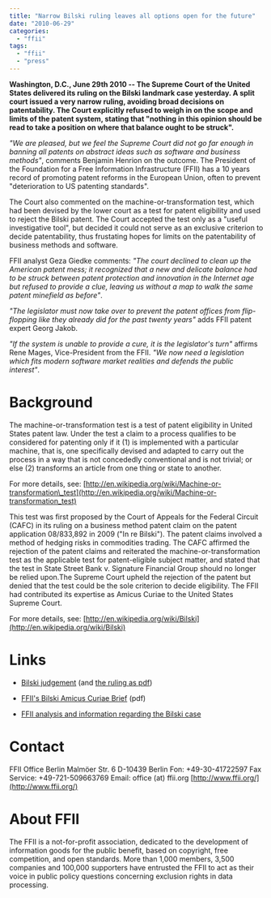 ```yaml
---
title: "Narrow Bilski ruling leaves all options open for the future"
date: "2010-06-29"
categories: 
  - "ffii"
tags: 
  - "ffii"
  - "press"
---
```


**Washington, D.C., June 29th 2010 -- The Supreme Court of the United States delivered its ruling on the Bilski landmark case yesterday. A split court issued a very narrow ruling, avoiding broad decisions on patentability. The Court explicitly refused to weigh in on the scope and limits of the patent system, stating that "nothing in this opinion should be read to take a position on where that balance ought to be struck".**

_"We are pleased, but we feel the Supreme Court did not go far enough in banning all patents on abstract ideas such as software and business methods"_, comments Benjamin Henrion on the outcome. The President of the Foundation for a Free Information Infrastructure (FFII) has a 10 years record of promoting patent reforms in the European Union, often to prevent "deterioration to US patenting standards".

The Court also commented on the machine-or-transformation test, which had been devised by the lower court as a test for patent eligibility and used to reject the Bilski patent. The Court accepted the test only as a "useful investigative tool", but decided it could not serve as an exclusive criterion to decide patentability, thus frustating hopes for limits on the patentability of business methods and software.

FFII analyst Geza Giedke comments: _"The court declined to clean up the American patent mess; it recognized that a new and delicate balance had to be struck between patent protection and innovation in the Internet age but refused to provide a clue, leaving us without a map to walk the same patent minefield as before"_.

_"The legislator must now take over to prevent the patent offices from flip-flopping like they already did for the past twenty years"_ adds FFII patent expert Georg Jakob.

_"If the system is unable to provide a cure, it is the legislator's turn"_ affirms Rene Mages, Vice-President from the FFII. _"We now need a legislation which fits modern software market realities and defends the public interest"_.

# Background

The machine-or-transformation test is a test of patent eligibility in United States patent law. Under the test a claim to a process qualifies to be considered for patenting only if it (1) is implemented with a particular machine, that is, one specifically devised and adapted to carry out the process in a way that is not concededly conventional and is not trivial; or else (2) transforms an article from one thing or state to another.

For more details, see: [http://en.wikipedia.org/wiki/Machine-or-transformation\_test](http://en.wikipedia.org/wiki/Machine-or-transformation_test)

This test was first proposed by the Court of Appeals for the Federal Circuit (CAFC) in its ruling on a business method patent claim on the patent application 08/833,892 in 2009 ("In re Bilski"). The patent claims involved a method of hedging risks in commodities trading. The CAFC affirmed the rejection of the patent claims and reiterated the machine-or-transformation test as the applicable test for patent-eligible subject matter, and stated that the test in State Street Bank v. Signature Financial Group should no longer be relied upon.The Supreme Court upheld the rejection of the patent but denied that the test could be the sole criterion to decide eligibility. The FFII had contributed its expertise as Amicus Curiae to the United States Supreme Court.

For more details, see: [http://en.wikipedia.org/wiki/Bilski](http://en.wikipedia.org/wiki/Bilski)

# Links

- [Bilski judgement](http://www.scotuswiki.com/index.php?title=Bilski_v._Kappos) (and [the ruling as pdf](http://www.supremecourt.gov/opinions/09pdf/08-964.pdf))
    
- [FFII's Bilski Amicus Curiae Brief](http://media.ffii.org/BilskiFFII/ACB_FFII.pdf) (pdf)
    
- [FFII analysis and information regarding the Bilski case](http://www.ffii.org/bilski)
    

# Contact

FFII Office Berlin Malmöer Str. 6 D-10439 Berlin Fon: +49-30-41722597 Fax Service: +49-721-509663769 Email: office (at) ffii.org [http://www.ffii.org/](http://www.ffii.org/)

# About FFII

The FFII is a not-for-profit association, dedicated to the development of information goods for the public benefit, based on copyright, free competition, and open standards. More than 1,000 members, 3,500 companies and 100,000 supporters have entrusted the FFII to act as their voice in public policy questions concerning exclusion rights in data processing.
